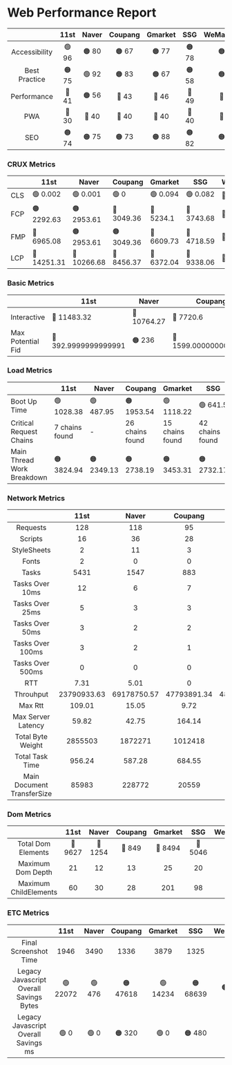 # Web Performance Report

|  | 11st | Naver | Coupang | Gmarket | SSG | WeMakePrice | TMON |
| :---: | :---: | :---: | :---: | :---: | :---: | :---: | :---: |
| Accessibility | 🟢 96 | 🟠 80 | 🟠 67 | 🟠 77 | 🟠 78 | 🟠 76 | 🟠 81 |
| Best Practice | 🟠 75 | 🟢 92 | 🟠 83 | 🟠 67 | 🟠 58 | 🟠 83 | 🟠 75 |
| Performance | 🔴 41 | 🟠 56 | 🔴 43 | 🔴 46 | 🔴 49 | 🔴 28 | 🟠 55 |
| PWA | 🔴 30 | 🔴 40 | 🔴 40 | 🔴 40 | 🔴 40 | 🔴 30 | 🔴 40 |
| SEO | 🟠 74 | 🟠 75 | 🟠 73 | 🟠 88 | 🟠 82 | 🟠 84 | 🟢 99 |

### CRUX Metrics
|  | 11st | Naver | Coupang | Gmarket | SSG | WeMakePrice | TMON |
| --- | --- | --- | --- | --- | --- | --- | --- |
| CLS | 🟢 0.002 | 🟢 0.001 | 🟢 0 | 🟢 0.094 | 🟢 0.082 | 🔴 0.381 | 🟢 0 |
| FCP | 🟠 2292.63 | 🟠 2953.61 | 🔴 3049.36 | 🔴 5234.1 | 🔴 3743.68 | 🔴 7772.77 | 🟠 2147.65 |
| FMP | 🔴 6965.08 | 🟠 2953.61 | 🟠 3049.36 | 🔴 6609.73 | 🔴 4718.59 | 🔴 9800.78 | 🔴 6052.65 |
| LCP | 🔴 14251.31 | 🔴 10266.68 | 🔴 8456.37 | 🔴 6372.04 | 🔴 9338.06 | 🔴 21727.02 | 🔴 12647.4 |

### Basic Metrics
|  | 11st | Naver | Coupang | Gmarket | SSG | WeMakePrice | TMON |
| --- | --- | --- | --- | --- | --- | --- | --- |
| Interactive | 🔴 11483.32 | 🔴 10764.27 | 🔴 7720.6 | 🔴 12074.95 | 🔴 13990.45 | 🔴 17221.18 | 🔴 11748.92 |
| Max Potential Fid | 🔴 392.9999999999991 | 🟠 236 | 🔴 1599.0000000000018 | 🔴 331.0000000000018 | 🟠 176.0000000000009 | 🟠 223 | 🟠 215 |

### Load Metrics
|  | 11st | Naver | Coupang | Gmarket | SSG | WeMakePrice | TMON |
| --- | --- | --- | --- | --- | --- | --- | --- |
| Boot Up Time | 🟢 1028.38 | 🟢 487.95 | 🟠 1953.54 | 🟢 1118.22 | 🟢 641.5 | 🟠 1970.52 | 🟢 956.7 |
| Critical Request Chains | 7 chains found | - | 26 chains found | 15 chains found | 42 chains found | 11 chains found | 8 chains found |
| Main Thread Work Breakdown | 🟠 3824.94 | 🟠 2349.13 | 🟠 2738.19 | 🟠 3453.31 | 🟠 2732.17 | 🔴 4004.63 | 🟢 1850.8 |

### Network Metrics
|  | 11st | Naver | Coupang | Gmarket | SSG | WeMakePrice | TMON |
| :---: | :---: | :---: | :---: | :---: | :---: | :---: | :---: |
| Requests | 128 | 118 | 95 | 74 | 174 | 143 | 64 |
| Scripts | 16 | 36 | 28 | 12 | 48 | 20 | 18 |
| StyleSheets | 2 | 11 | 3 | 3 | 8 | 3 | 2 |
| Fonts | 2 | 0 | 0 | 12 | 2 | 0 | 0 |
| Tasks | 5431 | 1547 | 883 | 3598 | 3222 | 7513 | 1997 |
| Tasks Over 10ms | 12 | 6 | 7 | 7 | 14 | 15 | 8 |
| Tasks Over 25ms | 5 | 3 | 3 | 5 | 5 | 5 | 4 |
| Tasks Over 50ms | 3 | 2 | 2 | 4 | 1 | 1 | 2 |
| Tasks Over 100ms | 3 | 2 | 1 | 2 | 0 | 1 | 1 |
| Tasks Over 500ms | 0 | 0 | 0 | 0 | 0 | 0 | 0 |
| RTT | 7.31 | 5.01 | 0 | 4.75 | 0 | 0 | 0 |
| Throuhput | 23790933.63 | 69178750.57 | 47793891.34 | 48083491.96 | 28969180.66 | 33746833.05 | 23038201.52 |
| Max Rtt | 109.01 | 15.05 | 9.72 | 13.33 | 299.86 | 208.33 | 74.93 |
| Max Server Latency | 59.82 | 42.75 | 164.14 | 2209.57 | 92.48 | 236.07 | 164.81 |
| Total Byte Weight | 2855503 | 1872271 | 1012418 | 1910279 | 1777773 | 2873756 | 1462584 |
| Total Task Time | 956.24 | 587.28 | 684.55 | 863.33 | 683.04 | 1001.16 | 462.7 |
| Main Document TransferSize | 85983 | 228772 | 20559 | 166413 | 60031 | 309919 | 11285 |

### Dom Metrics
|  | 11st | Naver | Coupang | Gmarket | SSG | WeMakePrice | TMON |
| :---: | :---: | :---: | :---: | :---: | :---: | :---: | :---: |
| Total Dom Elements | 🔴 9627 | 🔴 1254 | 🔴 849 | 🔴 8494 | 🔴 5046 | 🔴 5092 | 🔴 3159 |
| Maximum Dom Depth | 21 | 12 | 13 | 25 | 20 | 18 | 12 |
| Maximum ChildElements | 60 | 30 | 28 | 201 | 98 | 105 | 61 |

### ETC Metrics
|  | 11st | Naver | Coupang | Gmarket | SSG | WeMakePrice | TMON |
| :---: | :---: | :---: | :---: | :---: | :---: | :---: | :---: |
| Final Screenshot Time | 1946 | 3490 | 1336 | 3879 | 1325 | 3823 | 1901 |
| Legacy Javascript Overall Savings Bytes | 🟢 22072 | 🟢 476 | 🟠 47618 | 🟢 14234 | 🟠 68639 | 🟠 20536 | 🟠 33606 |
| Legacy Javascript Overall Savings ms | 🟢 0 | 🟢 0 | 🟠 320 | 🟢 0 | 🟠 480 | 🟠 190 | 🟠 220 |